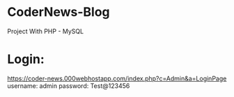# CoderNews-Blog
Project With PHP - MySQL

# Login: 
  https://coder-news.000webhostapp.com/index.php?c=Admin&a=LoginPage
  username: admin
  password: Test@123456
